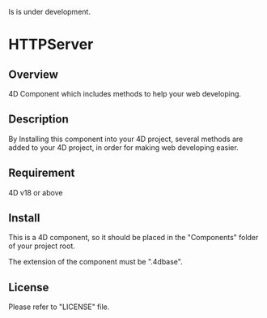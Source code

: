 Is is under development.

# HTTPServer

## Overview

4D Component which includes methods to help your web developing.

## Description

By Installing this component into your 4D project, several methods are added to your 4D project, in order for making web developing easier.

## Requirement

4D v18 or above

## Install

This is a 4D component, so it should be placed in the "Components" folder of your project root.

The extension of the component must be ".4dbase".

## License

Please refer to "LICENSE" file.
